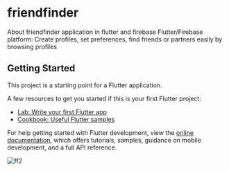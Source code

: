 # friendfinder

About
friendfinder application in flutter and firebase Flutter/Firebase platform: Create profiles, set preferences, find friends or partners easily by browsing profiles

## Getting Started

This project is a starting point for a Flutter application.

A few resources to get you started if this is your first Flutter project:

- [Lab: Write your first Flutter app](https://docs.flutter.dev/get-started/codelab)
- [Cookbook: Useful Flutter samples](https://docs.flutter.dev/cookbook)

For help getting started with Flutter development, view the
[online documentation](https://docs.flutter.dev/), which offers tutorials,
samples, guidance on mobile development, and a full API reference.

![ff2](https://github.com/demamano/friendfinder/assets/81048857/5bc36f78-0459-4fdb-9e52-d34b928f5484)
